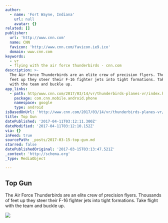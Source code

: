 ```yaml
---
author:
  - name: 'Fort Wayne, Indiana'
    url: null
    avatar: {}
related: []
publisher:
  url: 'http://www.cnn.com'
  name: CNN
  favicon: 'http://www.cnn.com/favicon.ie9.ico'
  domain: www.cnn.com
keywords:
  - vr
  - flying with the air force thunderbirds - cnn.com
description: >-
  The Air Force Thunderbirds are an elite crew of precision flyers. Thousands of
  feet up they steer their F-16 fighter jets into tight formations. Take flight
  with the team and buckle up.
app_links:
  - path: http/www.cnn.com/2017/03/14/vr/thunderbirds-planes-vr/index.html
    package: com.cnn.mobile.android.phone
    namespace: google
    type: android
isBasedOnUrl: 'http://www.cnn.com/2017/03/14/vr/thunderbirds-planes-vr/index.html'
title: Top Gun
datePublished: '2017-04-11T03:12:11.300Z'
dateModified: '2017-04-11T03:12:10.152Z'
via: {}
inFeed: true
sourcePath: _posts/2017-03-15-top-gun.md
starred: false
datePublishedOriginal: '2017-03-15T03:13:47.521Z'
_context: 'http://schema.org'
_type: MediaObject

---
```

<article style=""><h1>Top Gun</h1><p>The Air Force Thunderbirds are an elite crew of precision flyers. Thousands of feet up they steer their F-16 fighter jets into tight formations. Take flight with the team and buckle up.</p><img src="http://i2.cdn.cnn.com/cnnnext/dam/assets/170314082115-thunderbirds-crop-vr-super-tease.jpg" /></article>